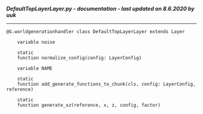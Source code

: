 ***DefaultTopLayerLayer.py - documentation - last updated on 8.6.2020 by uuk***
___

    @G.worldgenerationhandler class DefaultTopLayerLayer extends Layer

        variable noise

        static
        function normalize_config(config: LayerConfig)

        variable NAME

        static
        function add_generate_functions_to_chunk(cls, config: LayerConfig, reference)

        static
        function generate_xz(reference, x, z, config, factor)